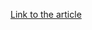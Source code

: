 [Link to the article](https://welivesecurity.com/2020/10/12/eset-takes-part-global-operation-disrupt-trickbot/)
